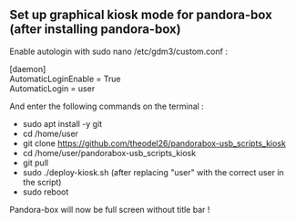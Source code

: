 <h2>Set up graphical kiosk mode for pandora-box (after installing pandora-box)</h2>

Enable autologin with sudo nano /etc/gdm3/custom.conf :

[daemon]  
AutomaticLoginEnable = True  
AutomaticLogin = user  

And enter the following commands on the terminal :

- sudo apt install -y git
- cd /home/user
- git clone https://github.com/theodel26/pandorabox-usb_scripts_kiosk
- cd /home/user/pandorabox-usb_scripts_kiosk
- git pull
- sudo ./deploy-kiosk.sh (after replacing "user" with the correct user in the script)
- sudo reboot

Pandora-box will now be full screen without title bar !
